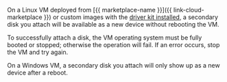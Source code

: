 On a Linux VM deployed from [{{ marketplace-name }}]({{ link-cloud-marketplace }}) or custom images with the [driver kit installed](../../compute/operations/image-create/custom-image.md#requirements), a secondary disk you attach will be available as a new device without rebooting the VM.

To successfully attach a disk, the VM operating system must be fully booted or stopped; otherwise the operation will fail. If an error occurs, stop the VM and try again.

On a Windows VM, a secondary disk you attach will only show up as a new device after a reboot.